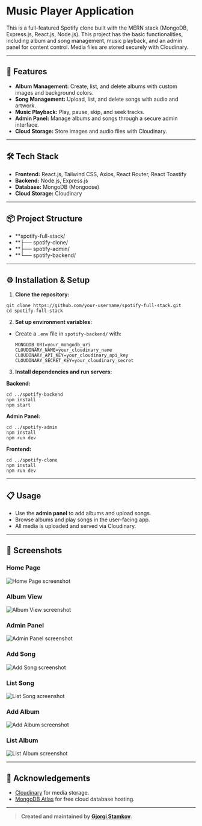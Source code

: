 # Music Player Application

This is a full-featured Spotify clone built with the MERN stack (MongoDB, Express.js, React.js, Node.js). 
This project has the basic functionalities, including album and song management, music playback, and an admin panel for content control. 
Media files are stored securely with Cloudinary.

---

## 🚀 Features

- **Album Management:** Create, list, and delete albums with custom images and background colors.
- **Song Management:** Upload, list, and delete songs with audio and artwork.
- **Music Playback:** Play, pause, skip, and seek tracks.
- **Admin Panel:** Manage albums and songs through a secure admin interface.
- **Cloud Storage:** Store images and audio files with Cloudinary.

---

## 🛠️ Tech Stack

- **Frontend:** React.js, Tailwind CSS, Axios, React Router, React Toastify
- **Backend:** Node.js, Express.js
- **Database:** MongoDB (Mongoose)
- **Cloud Storage:** Cloudinary

---

## 📦 Project Structure

- **spotify-full-stack/
- **├── spotify-clone/  
- **├── spotify-admin/  
- **└── spotify-backend/ 
  
---

## ⚙️ Installation & Setup

1. **Clone the repository:**

  ```
  git clone https://github.com/your-username/spotify-full-stack.git
  cd spotify-full-stack
  ```

2. **Set up environment variables:**
- Create a `.env` file in `spotify-backend/` with:
  ```
  MONGODB_URI=your_mongodb_uri
  CLOUDINARY_NAME=your_cloudinary_name
  CLOUDINARY_API_KEY=your_cloudinary_api_key
  CLOUDINARY_SECRET_KEY=your_cloudinary_secret
  ```

3. **Install dependencies and run servers:**

**Backend:**
  ```
  cd ../spotify-backend
  npm install
  npm start
  ```


**Admin Panel:**
  ```
  cd ../spotify-admin
  npm install
  npm run dev
  ```



**Frontend:**
  ```
  cd ../spotify-clone
  npm install
  npm run dev
  ```

---

## 📋 Usage

- Use the **admin panel** to add albums and upload songs.
- Browse albums and play songs in the user-facing app.
- All media is uploaded and served via Cloudinary.

---

## 📸 Screenshots

### Home Page
![Home Page screenshot](Images/Screenshot_6.png)

### Album View
![Album View screenshot](Images/Screenshot_7.png)

### Admin Panel
![Admin Panel screenshot](Images/Screenshot_1.png)

### Add Song
![Add Song screenshot](Images/Screenshot_2.png)

### List Song
![List Song screenshot](Images/Screenshot_3.png)

### Add Album
![Add Album screenshot](Images/Screenshot_4.png)

### List Album
![List Album screenshot](Images/Screenshot_5.png)

---


## 🙏 Acknowledgements

- [Cloudinary](https://cloudinary.com/) for media storage.
- [MongoDB Atlas](https://www.mongodb.com/cloud/atlas) for free cloud database hosting.

---

> **Created and maintained by [Gjorgi Stamkov](https://github.com/gjorgistamkov).**
